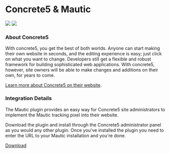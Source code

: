 # Concrete5 & Mautic
   ![](https://www.mautic.org/wp-content/uploads/2014/10/concrete5_128.png)
    ![](https://www.mautic.org/wp-content/uploads/2014/09/Mautic_Logo_LB.png)
      
### About Concrete5
  With concrete5, you get the best of both worlds. Anyone can start making their own website in seconds, and the editing experience is easy; just click on what you want to change. Developers still get a flexible and robust framework for building sophisticated web applications. With concrete5, however, site owners will be able to make changes and additions on their own, for years to come.  

 [Learn more about Concrete5 on their website](http://www.concrete5.org).  

   
### Integration Details
   The Mautic plugin provides an easy way for Concrete5 site administrators to implement the Mautic tracking pixel into their website.   

Download the plugin and install through the Concrete5 administrator panel as you would any other plugin. Once you've installed the plugin you need to enter the URL to your Mautic installation and you're done.    

 [Download](https://github.com/mautic/mautic-concrete5/archive/master.zip)
